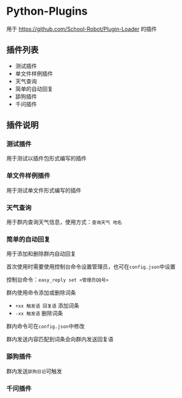 # Python-Plugins
用于 https://github.com/School-Robot/Plugin-Loader 的插件

## 插件列表

- 测试插件
- 单文件样例插件
- 天气查询
- 简单的自动回复
- 舔狗插件
- 千问插件

## 插件说明

### 测试插件

用于测试以插件包形式编写的插件

### 单文件样例插件

用于测试单文件形式编写的插件

### 天气查询

用于群内查询天气信息，使用方式：`查询天气 地名`

### 简单的自动回复

用于添加和删除群内自动回复

首次使用时需要使用控制台命令设置管理员，也可在`config.json`中设置

控制台命令：`easy_reply set <管理员QQ号>`

群内使用命令添加或删除词条

- `+xx 触发语 回复语` 添加词条
- `-xx 触发语` 删除词条

群内命令可在`config.json`中修改

群内发送内容匹配到词条会向群内发送回复语

### 舔狗插件

群内发送`舔狗日记`可触发

### 千问插件